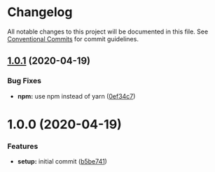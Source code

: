 # Changelog

All notable changes to this project will be documented in this file. See
[Conventional Commits](https://conventionalcommits.org) for commit guidelines.

## [1.0.1](https://github.com/ovidb/react-component-library-starter/compare/v1.0.0...v1.0.1) (2020-04-19)


### Bug Fixes

* **npm:** use npm instead of yarn ([0ef34c7](https://github.com/ovidb/react-component-library-starter/commit/0ef34c77cfa1205bb6ebe6859109cc8f9336fa98))

# 1.0.0 (2020-04-19)


### Features

* **setup:** initial commit ([b5be741](https://github.com/ovidb/react-component-library-starter/commit/b5be74197d6a99b487df86843cb7c7c784435030))

